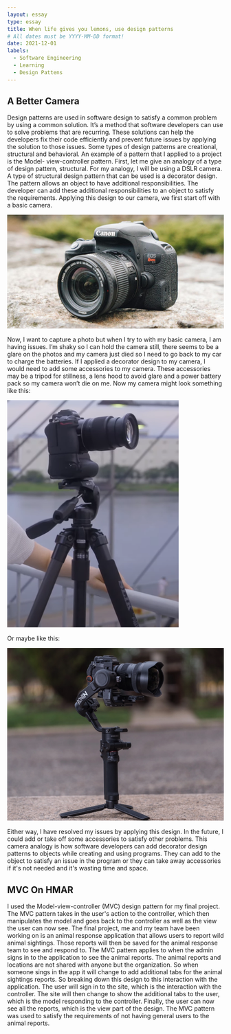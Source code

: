 ```yaml
---
layout: essay
type: essay
title: When life gives you lemons, use design patterns
# All dates must be YYYY-MM-DD format!
date: 2021-12-01
labels:
  - Software Engineering
  - Learning
  - Design Pattens
---
```


## A Better Camera

Design patterns are used in software design to satisfy a common problem by using a common solution. It’s a method that software developers can use to solve problems that are recurring. These solutions can help the developers fix their code efficiently and prevent future issues by applying the solution to those issues. Some types of design patterns are creational, structural and behavioral. An example of a pattern that I applied to a project is the Model- view-controller pattern. 
First, let me give an analogy of a type of design pattern, structural. For my analogy, I will be using a DSLR camera. A type of structural design pattern that can be used is a decorator design. The pattern allows an object to have additional responsibilities. The developer can add these additional responsibilities to an object to satisfy the requirements. Applying this design to our camera, we first start off with a basic camera. 

<img class="ui small circular floated image" src="../images/basic cam.jpg">

Now, I want to capture a photo but when I try to with my basic camera, I am having issues. I’m shaky so I can hold the camera still, there seems to be a glare on the photos and my camera just died so I need to go back to my car to charge the batteries. If I applied a decorator design to my camera, I would need to add some accessories to my camera. These accessories may be a tripod for stillness, a lens hood to avoid glare and a power battery pack so my camera won’t die on me. Now my camera might look something like this: 

<img class="ui small circular floated image" src="../images/tripod.png">

Or maybe like this:

<img class="ui small circular floated image" src="../images/tripod2.png">

Either way, I have resolved my issues by applying this design. In the future, I could add or take off some accessories to satisfy other problems. 
This camera analogy is how software developers can add decorator design patterns to objects while creating and using programs. They can add to the object to satisfy an issue in the program or they can take away accessories if it's not needed and it's wasting time and space. 


## MVC On HMAR

I used the Model-view-controller (MVC) design pattern for my final project. The MVC pattern takes in the user's action to the controller, which then manipulates the model and goes back to the controller as well as the view the user can now see. The final project, me and my team have been working on is an animal response application that allows users to report wild animal sightings. Those reports will then be saved for the animal response team to see and respond to. The MVC pattern applies to when the admin signs in to the application to see the animal reports. The animal reports and locations are not shared with anyone but the organization. So when someone sings in the app it will change to add additional tabs for the animal sightings reports. So breaking down this design to this interaction with the application. The user will sign in to the site, which is the interaction with the controller. The site will then change to show the additional tabs to the user, which is the model responding to the controller. Finally, the user can now see all the reports, which is the view part of the design. The MVC pattern was used to satisfy the requirements of not having general users to the animal reports. 

